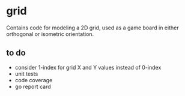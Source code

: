 # grid

Contains code for modeling a 2D grid, used as a game board in either
orthogonal or isometric orientation.

## to do

* consider 1-index for grid X and Y values instead of 0-index
* unit tests
* code coverage
* go report card
